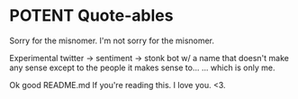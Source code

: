 # POTENT Quote-ables

Sorry for the misnomer. 
I'm not sorry for the misnomer.

Experimental twitter -> sentiment -> stonk bot w/ a name that doesn't make any sense except to the people it makes sense to...
... which is only me. 

Ok good README.md 
If you're reading this.
I love you. <3. 

 
